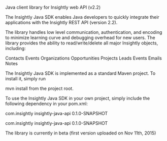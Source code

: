 Java client library for Insightly web API (v2.2)

The Insightly Java SDK enables Java developers to quickly integrate their applications with the Insightly REST API (version 2.2).

The library handles low level communication, authentication, and encoding to minimize learning curve and debugging overhead for new users. The library provides the ability to read/write/delete all major Insightly objects, including:

Contacts Events Organizations Opportunities Projects Leads Events Emails Notes

The Insightly Java SDK is implemented as a standard Maven project. To install it, simply run

mvn install
from the project root.

To use the Insightly Java SDK in your own project, simply include the following dependency in your pom.xml:

<dependency>
  <groupId>com.insightly</groupId>
  <artifactId>insightly-java-api</artifactId>
  <version>0.1.0-SNAPSHOT</version>
</dependency>

com.insightly insightly-java-api 0.1.0-SNAPSHOT

The library is currently in beta (first version uploaded on Nov 11th, 2015)

